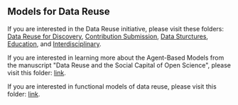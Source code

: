 ## Models for Data Reuse

If you are interested in the Data Reuse initiative, please visit these folders: [Data Reuse for Discovery](https://github.com/Orthogonal-Research-Lab/Models-for-Data-Reuse/tree/master/Data%20Reuse%20for%20Discovery), [Contribution Submission](https://github.com/Orthogonal-Research-Lab/Models-for-Data-Reuse/tree/master/Contribution%20Submission), [Data Sturctures](https://github.com/Orthogonal-Research-Lab/Models-for-Data-Reuse/tree/master/Data-Structures), [Education](https://github.com/Orthogonal-Research-Lab/Models-for-Data-Reuse/tree/master/Education), and [Interdisciplinary](https://github.com/Orthogonal-Research-Lab/Models-for-Data-Reuse/tree/master/Interdisciplinarity).

If you are interested in learning more about the Agent-Based Models from the manuscript "Data Reuse and the Social Capital of Open Science", please visit this folder: [link](https://github.com/Orthogonal-Research-Lab/Models-for-Data-Reuse/tree/master/Agent-based%20Model).

If you are interested in functional models of data reuse, please visit this folder: [link](https://github.com/Orthogonal-Research-Lab/Models-for-Data-Reuse/tree/master/Functional-Models).

